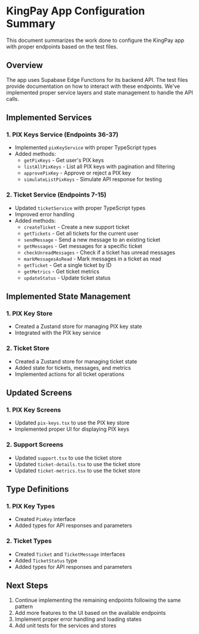 # KingPay App Configuration Summary

This document summarizes the work done to configure the KingPay app with proper endpoints based on the test files.

## Overview

The app uses Supabase Edge Functions for its backend API. The test files provide documentation on how to interact with these endpoints. We've implemented proper service layers and state management to handle the API calls.

## Implemented Services

### 1. PIX Keys Service (Endpoints 36-37)

- Implemented `pixKeyService` with proper TypeScript types
- Added methods:
  - `getPixKeys` - Get user's PIX keys
  - `listAllPixKeys` - List all PIX keys with pagination and filtering
  - `approvePixKey` - Approve or reject a PIX key
  - `simulateListPixKeys` - Simulate API response for testing

### 2. Ticket Service (Endpoints 7-15)

- Updated `ticketService` with proper TypeScript types
- Improved error handling
- Added methods:
  - `createTicket` - Create a new support ticket
  - `getTickets` - Get all tickets for the current user
  - `sendMessage` - Send a new message to an existing ticket
  - `getMessages` - Get messages for a specific ticket
  - `checkUnreadMessages` - Check if a ticket has unread messages
  - `markMessagesAsRead` - Mark messages in a ticket as read
  - `getTicket` - Get a single ticket by ID
  - `getMetrics` - Get ticket metrics
  - `updateStatus` - Update ticket status

## Implemented State Management

### 1. PIX Key Store

- Created a Zustand store for managing PIX key state
- Integrated with the PIX key service

### 2. Ticket Store

- Created a Zustand store for managing ticket state
- Added state for tickets, messages, and metrics
- Implemented actions for all ticket operations

## Updated Screens

### 1. PIX Key Screens

- Updated `pix-keys.tsx` to use the PIX key store
- Implemented proper UI for displaying PIX keys

### 2. Support Screens

- Updated `support.tsx` to use the ticket store
- Updated `ticket-details.tsx` to use the ticket store
- Updated `ticket-metrics.tsx` to use the ticket store

## Type Definitions

### 1. PIX Key Types

- Created `PixKey` interface
- Added types for API responses and parameters

### 2. Ticket Types

- Created `Ticket` and `TicketMessage` interfaces
- Added `TicketStatus` type
- Added types for API responses and parameters

## Next Steps

1. Continue implementing the remaining endpoints following the same pattern
2. Add more features to the UI based on the available endpoints
3. Implement proper error handling and loading states
4. Add unit tests for the services and stores 
